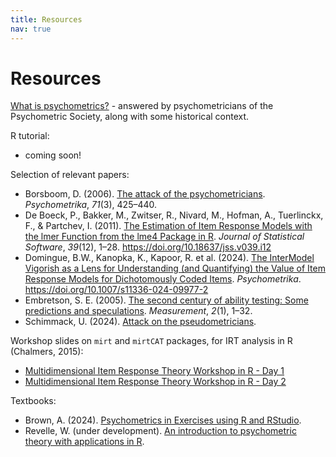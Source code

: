 ```yaml
---
title: Resources
nav: true
---
```


# Resources

[What is psychometrics?](https://www.psychometricsociety.org/what-psychometrics) - answered by psychometricians of the Psychometric Society, along with some historical context.

R tutorial: 
- coming soon!


Selection of relevant papers:
- Borsboom, D. (2006). [The attack of the psychometricians](https://www.ncbi.nlm.nih.gov/pmc/articles/PMC2779444/pdf/11336_2006_Article_1447.pdf). *Psychometrika*, *71*(3), 425–440.
- De Boeck, P., Bakker, M., Zwitser, R., Nivard, M., Hofman, A., Tuerlinckx, F., & Partchev, I. (2011). [The Estimation of Item Response Models with the lmer Function from the lme4 Package in R](https://www.jstatsoft.org/article/view/v039i12). *Journal of Statistical Software*, *39*(12), 1–28. https://doi.org/10.18637/jss.v039.i12 
- Domingue, B.W., Kanopka, K., Kapoor, R. et al. (2024). [The InterModel Vigorish as a Lens for Understanding (and Quantifying) the Value of Item Response Models for Dichotomously Coded Items](https://link.springer.com/article/10.1007/s11336-024-09977-2). *Psychometrika*. https://doi.org/10.1007/s11336-024-09977-2
- Embretson, S. E. (2005). [The second century of ability testing: Some predictions and speculations](https://www.ets.org/Media/Research/pdf/PICANG7.pdf). *Measurement*, *2*(1), 1–32.
- Schimmack, U. (2024). [Attack on the pseudometricians](https://replicationindex.com/2024/06/18/attack-on-the-pseudometricians/).


Workshop slides on `mirt` and `mirtCAT` packages, for IRT analysis in R (Chalmers, 2015):
- [Multidimensional Item Response Theory Workshop
in R - Day 1](https://philchalmers.github.io/mirt/extra/mirt-Workshop-2015_Day-1.pdf)
- [Multidimensional Item Response Theory Workshop
in R - Day 2](https://philchalmers.github.io/mirt/extra/mirt-Workshop-2015_Day-2.pdf)

Textbooks:
- Brown, A. (2024). [Psychometrics in Exercises using R and RStudio](https://bookdown.org/annabrown/psychometricsR/).
- Revelle, W. (under development). [An introduction to psychometric theory with applications in R](https://www.personality-project.org/r/book/).